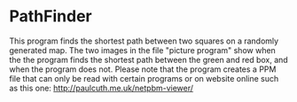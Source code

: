 # PathFinder
This program finds the shortest path between two squares on a randomly generated map.
The two images in the file "picture program" show when the the program finds the shortest path between the green and red box, and when the program does not.
Please note that the program creates a PPM file that can only be read with certain programs or on website online such as this one:
http://paulcuth.me.uk/netpbm-viewer/
